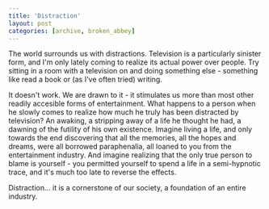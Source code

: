 ```yaml
---
title: 'Distraction'
layout: post
categories: [archive, broken_abbey]
---
```

The world surrounds us with distractions. Television is a particularly
sinister form, and I'm only lately coming to realize its actual power
over people. Try sitting in a room with a television on and doing
something else - something like read a book or (as I've often tried)
writing.

It doesn't work. We are drawn to it - it stimulates us more than most
other readily accesible forms of entertainment. What happens to a person
when he slowly comes to realize how much he truly has been distracted by
television? An awaking, a stripping away of a life he thought he had, a
dawning of the futility of his own existence. Imagine living a life, and
only towards the end discovering that all the memories, all the hopes
and dreams, were all borrowed paraphenalia, all loaned to you from the
entertainment industry. And imagine realizing that the only true person
to blame is yourself - you permitted yourself to spend a life in a
semi-hypnotic trace, and it's much too late to reverse the effects.

Distraction... it is a cornerstone of our society, a foundation of an
entire industry.